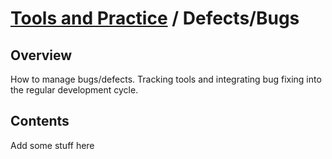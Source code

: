 # [Tools and Practice](../README.md) / Defects/Bugs

## Overview

How to manage bugs/defects. Tracking tools and integrating bug fixing into the regular development cycle.

## Contents

Add some stuff here